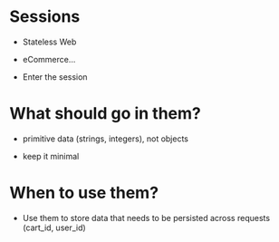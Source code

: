 # Sessions

* Stateless Web

* eCommerce...

* Enter the session

# What should go in them?

* primitive data (strings, integers), not objects

* keep it minimal

# When to use them?

* Use them to store data that needs to be persisted across requests (cart_id, user_id)